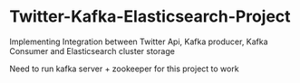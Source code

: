 # Twitter-Kafka-Elasticsearch-Project
Implementing Integration between Twitter Api, Kafka producer, Kafka Consumer and Elasticsearch cluster storage

Need to run kafka server + zookeeper for this project to work
